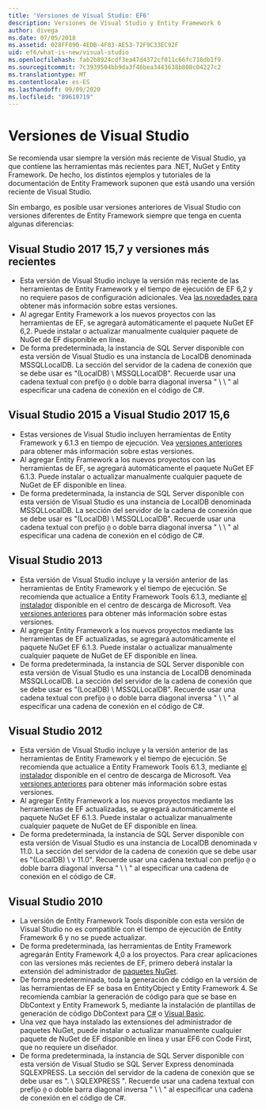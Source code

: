 ```yaml
---
title: 'Versiones de Visual Studio: EF6'
description: Versiones de Visual Studio y Entity Framework 6
author: divega
ms.date: 07/05/2018
ms.assetid: 028FF890-4EDB-4F03-AE53-72F9C33EC92F
uid: ef6/what-is-new/visual-studio
ms.openlocfilehash: fab2b8924cdf3ea47d4372cf011c66fc718db1f9
ms.sourcegitcommit: 7c3939504bb9da3f46bea3443638b808c04227c2
ms.translationtype: MT
ms.contentlocale: es-ES
ms.lasthandoff: 09/09/2020
ms.locfileid: "89619719"
---
```

# <a name="visual-studio-releases"></a>Versiones de Visual Studio

Se recomienda usar siempre la versión más reciente de Visual Studio, ya que contiene las herramientas más recientes para .NET, NuGet y Entity Framework.
De hecho, los distintos ejemplos y tutoriales de la documentación de Entity Framework suponen que está usando una versión reciente de Visual Studio.

Sin embargo, es posible usar versiones anteriores de Visual Studio con versiones diferentes de Entity Framework siempre que tenga en cuenta algunas diferencias:

## <a name="visual-studio-2017-157-and-newer"></a>Visual Studio 2017 15,7 y versiones más recientes

- Esta versión de Visual Studio incluye la versión más reciente de las herramientas de Entity Framework y el tiempo de ejecución de EF 6,2 y no requiere pasos de configuración adicionales.
Vea [las novedades para](xref:ef6/what-is-new/index) obtener más información sobre estas versiones.
- Al agregar Entity Framework a los nuevos proyectos con las herramientas de EF, se agregará automáticamente el paquete NuGet EF 6,2.
Puede instalar o actualizar manualmente cualquier paquete de NuGet de EF disponible en línea.
- De forma predeterminada, la instancia de SQL Server disponible con esta versión de Visual Studio es una instancia de LocalDB denominada MSSQLLocalDB.
La sección del servidor de la cadena de conexión que se debe usar es "(LocalDB) \\ MSSQLLocalDB".
Recuerde usar una cadena textual con prefijo `@` o doble barra diagonal inversa " \\ \\ " al especificar una cadena de conexión en el código de C#.  


## <a name="visual-studio-2015-to-visual-studio-2017-156"></a>Visual Studio 2015 a Visual Studio 2017 15,6

- Estas versiones de Visual Studio incluyen herramientas de Entity Framework y 6.1.3 en tiempo de ejecución.
Vea [versiones anteriores](xref:ef6/what-is-new/past-releases#ef-613) para obtener más información sobre estas versiones.
- Al agregar Entity Framework a los nuevos proyectos con las herramientas de EF, se agregará automáticamente el paquete NuGet EF 6.1.3.
Puede instalar o actualizar manualmente cualquier paquete de NuGet de EF disponible en línea.
- De forma predeterminada, la instancia de SQL Server disponible con esta versión de Visual Studio es una instancia de LocalDB denominada MSSQLLocalDB.
La sección del servidor de la cadena de conexión que se debe usar es "(LocalDB) \\ MSSQLLocalDB".
Recuerde usar una cadena textual con prefijo `@` o doble barra diagonal inversa " \\ \\ " al especificar una cadena de conexión en el código de C#.  


## <a name="visual-studio-2013"></a>Visual Studio 2013
- Esta versión de Visual Studio incluye y la versión anterior de las herramientas de Entity Framework y el tiempo de ejecución.
Se recomienda que actualice a Entity Framework Tools 6.1.3, mediante [el instalador](https://www.microsoft.com/download/details.aspx?id=40762) disponible en el centro de descarga de Microsoft.
Vea [versiones anteriores](xref:ef6/what-is-new/past-releases#ef-613) para obtener más información sobre estas versiones.
- Al agregar Entity Framework a los nuevos proyectos mediante las herramientas de EF actualizadas, se agregará automáticamente el paquete NuGet EF 6.1.3.
Puede instalar o actualizar manualmente cualquier paquete de NuGet de EF disponible en línea.
- De forma predeterminada, la instancia de SQL Server disponible con esta versión de Visual Studio es una instancia de LocalDB denominada MSSQLLocalDB.
La sección del servidor de la cadena de conexión que se debe usar es "(LocalDB) \\ MSSQLLocalDB".
Recuerde usar una cadena textual con prefijo `@` o doble barra diagonal inversa " \\ \\ " al especificar una cadena de conexión en el código de C#.  

## <a name="visual-studio-2012"></a>Visual Studio 2012

- Esta versión de Visual Studio incluye y la versión anterior de las herramientas de Entity Framework y el tiempo de ejecución.
Se recomienda que actualice a Entity Framework Tools 6.1.3, mediante [el instalador](https://www.microsoft.com/download/details.aspx?id=40762) disponible en el centro de descarga de Microsoft.
Vea [versiones anteriores](xref:ef6/what-is-new/past-releases#ef-613) para obtener más información sobre estas versiones.
- Al agregar Entity Framework a los nuevos proyectos mediante las herramientas de EF actualizadas, se agregará automáticamente el paquete NuGet EF 6.1.3.
Puede instalar o actualizar manualmente cualquier paquete de NuGet de EF disponible en línea.
- De forma predeterminada, la instancia de SQL Server disponible con esta versión de Visual Studio es una instancia de LocalDB denominada v 11.0.
La sección del servidor de la cadena de conexión que se debe usar es "(LocalDB) \\ v 11.0".
Recuerde usar una cadena textual con prefijo `@` o doble barra diagonal inversa " \\ \\ " al especificar una cadena de conexión en el código de C#.  

## <a name="visual-studio-2010"></a>Visual Studio 2010

- La versión de Entity Framework Tools disponible con esta versión de Visual Studio no es compatible con el tiempo de ejecución de Entity Framework 6 y no se puede actualizar.
- De forma predeterminada, las herramientas de Entity Framework agregarán Entity Framework 4,0 a los proyectos.
Para crear aplicaciones con las versiones más recientes de EF, primero deberá instalar la extensión del administrador de [paquetes NuGet](https://marketplace.visualstudio.com/items?itemName=NuGetTeam.NuGetPackageManager).
- De forma predeterminada, toda la generación de código en la versión de las herramientas de EF se basa en EntityObject y Entity Framework 4.
Se recomienda cambiar la generación de código para que se base en DbContext y Entity Framework 5, mediante la instalación de plantillas de generación de código DbContext para [C#](https://marketplace.visualstudio.com/items?itemName=EntityFrameworkTeam.EF5xDbContextGeneratorforC) o [Visual Basic](https://marketplace.visualstudio.com/items?itemName=EntityFrameworkTeam.EF5xDbContextGeneratorforVBNET).
- Una vez que haya instalado las extensiones del administrador de paquetes NuGet, puede instalar o actualizar manualmente cualquier paquete de NuGet de EF disponible en línea y usar EF6 con Code First, que no requiere un diseñador.
- De forma predeterminada, la instancia de SQL Server disponible con esta versión de Visual Studio se SQL Server Express denominada SQLEXPRESS.
La sección del servidor de la cadena de conexión que se debe usar es ". \\ SQLEXPRESS ".
Recuerde usar una cadena textual con prefijo `@` o doble barra diagonal inversa " \\ \\ " al especificar una cadena de conexión en el código de C#.
